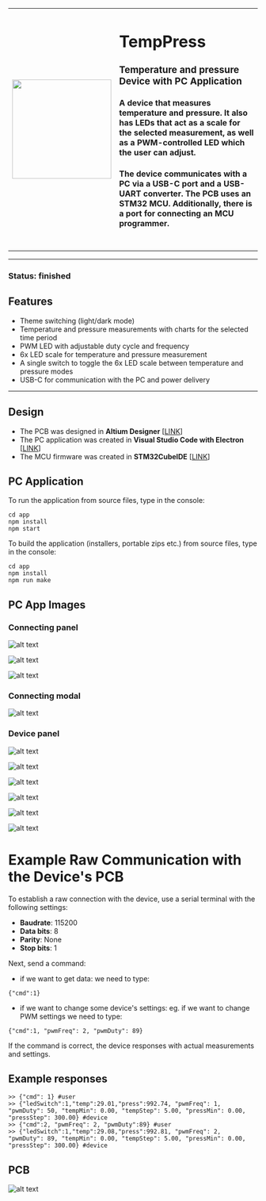 <table>
    <tr>
        <td width="200">
            <img src="app/resources/logo.png" width="200"/>
        </td>
        <td>
            <h1>TempPress</h1>
            <h3>Temperature and pressure Device with PC Application</h3>
            <h4>A device that measures temperature and pressure. It also has LEDs that act as a scale for the selected measurement, as well as a PWM-controlled LED which the user can adjust.</h4>
            <h4>The device communicates with a PC via a USB-C port and a USB-UART converter. The PCB uses an STM32 MCU. Additionally, there is a port for connecting an MCU programmer.</h4>
            <br>
        </td>
    </tr>
</table>

---

<h3>Status: finished</h3>

## Features
* Theme switching (light/dark mode)
* Temperature and pressure measurements with charts for the selected time period
* PWM LED with adjustable duty cycle and frequency
* 6x LED scale for temperature and pressure measurement
* A single switch to toggle the 6x LED scale between temperature and pressure modes
* USB-C for communication with the PC and power delivery

---

## Design

* The PCB was designed in **Altium Designer** [[LINK](./pcb)]
* The PC application was created in **Visual Studio Code with Electron** [[LINK](./app)]
* The MCU firmware was created in **STM32CubeIDE** [[LINK](./stm32/new_temp_press_project/)]

## PC Application

To run the application from source files, type in the console:
```console
cd app
npm install
npm start
```

To build the application (installers, portable zips etc.) from source files, type in the console:
```console
cd app
npm install
npm run make
```

## PC App Images

### Connecting panel

![alt text](readme_files/dark-connecting-panel-eng.png)

![alt text](readme_files/dark-connecting-panel-pl.png)

![alt text](readme_files/light-connecting-panel-eng.png)

### Connecting modal

![alt text](readme_files/dark-connecting-eng.png)

### Device panel

![alt text](readme_files/dark-device-panel-1-eng.png)

![alt text](readme_files/dark-device-panel-2-eng.png)

![alt text](readme_files/dark-device-panel-3-eng.png)

![alt text](readme_files/light-device-panel-1-eng.png)

![alt text](readme_files/light-device-panel-2-eng.png)

![alt text](readme_files/light-device-panel-3-eng.png)

# Example Raw Communication with the Device's PCB

To establish a raw connection with the device, use a serial terminal with the following settings:
* **Baudrate**: 115200  
* **Data bits**: 8  
* **Parity**: None  
* **Stop bits**: 1  

Next, send a command:  
* if we want to get data: we need to type:
```console
{"cmd":1}
```
* if we want to change some device's settings: eg. if we want to change PWM settings we need to type:
```console
{"cmd":1, "pwmFreq": 2, "pwmDuty": 89}
```

If the command is correct, the device responses with actual measurements and settings.

## Example responses
```console
>> {"cmd": 1} #user
>> {"ledSwitch":1,"temp":29.01,"press":992.74, "pwmFreq": 1, "pwmDuty": 50, "tempMin": 0.00, "tempStep": 5.00, "pressMin": 0.00, "pressStep": 300.00} #device
>> {"cmd":2, "pwmFreq": 2, "pwmDuty":89} #user
>> {"ledSwitch":1,"temp":29.08,"press":992.81, "pwmFreq": 2, "pwmDuty": 89, "tempMin": 0.00, "tempStep": 5.00, "pressMin": 0.00, "pressStep": 300.00} #device
```

## PCB

![alt text](readme_files/pcb.png)